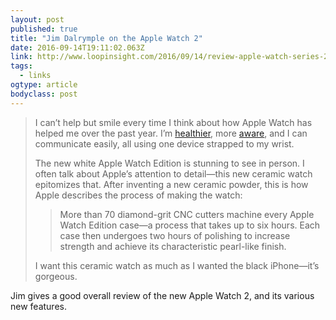 ```yaml
---
layout: post 
published: true 
title: "Jim Dalrymple on the Apple Watch 2" 
date: 2016-09-14T19:11:02.063Z 
link: http://www.loopinsight.com/2016/09/14/review-apple-watch-series-2/ 
tags:
  - links
ogtype: article 
bodyclass: post 
---
```


> I can’t help but smile every time I think about how Apple Watch has helped me over the past year. I’m [healthier](http://www.loopinsight.com/2015/06/16/apple-watch-my-most-personal-review-ever/), more [aware](http://www.loopinsight.com/2015/06/18/follow-up-to-how-i-lost-over-40-pounds-using-healthkit-and-apple-watch/), and I can communicate easily, all using one device strapped to my wrist.
> 
> The new white Apple Watch Edition is stunning to see in person. I often talk about Apple’s attention to detail—this new ceramic watch epitomizes that. After inventing a new ceramic powder, this is how Apple describes the process of making the watch:
> 
> > More than 70 diamond-grit CNC cutters machine every Apple Watch Edition case—a process that takes up to six hours. Each case then undergoes two hours of polishing to increase strength and achieve its characteristic pearl-like finish.
> 
> I want this ceramic watch as much as I wanted the black iPhone—it’s gorgeous.

Jim gives a good overall review of the new Apple Watch 2, and its various new features.
